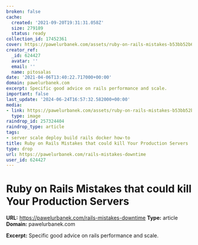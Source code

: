```yaml
---
broken: false
cache:
  created: '2021-09-20T19:31:31.058Z'
  size: 279189
  status: ready
collection_id: 17452361
cover: https://pawelurbanek.com/assets/ruby-on-rails-mistakes-b53bb52b69e57cd8fcfa29246da6956c44f126b6ac5f4abe8915f263a0db963b.jpg
creator_ref:
  _id: 624427
  avatar: ''
  email: ''
  name: pitosalas
date: '2021-04-06T13:40:22.717000+00:00'
domain: pawelurbanek.com
excerpt: Specific good advice on rails performance and scale.
important: false
last_update: '2024-06-24T16:57:32.582000+00:00'
media:
- link: https://pawelurbanek.com/assets/ruby-on-rails-mistakes-b53bb52b69e57cd8fcfa29246da6956c44f126b6ac5f4abe8915f263a0db963b.jpg
  type: image
raindrop_id: 257324404
raindrop_type: article
tags:
- server scale deploy build rails docker how-to
title: Ruby on Rails Mistakes that could kill Your Production Servers
type: drop
url: https://pawelurbanek.com/rails-mistakes-downtime
user_id: 624427
---
```


# Ruby on Rails Mistakes that could kill Your Production Servers

**URL:** https://pawelurbanek.com/rails-mistakes-downtime
**Type:** article
**Domain:** pawelurbanek.com

**Excerpt:** Specific good advice on rails performance and scale.
